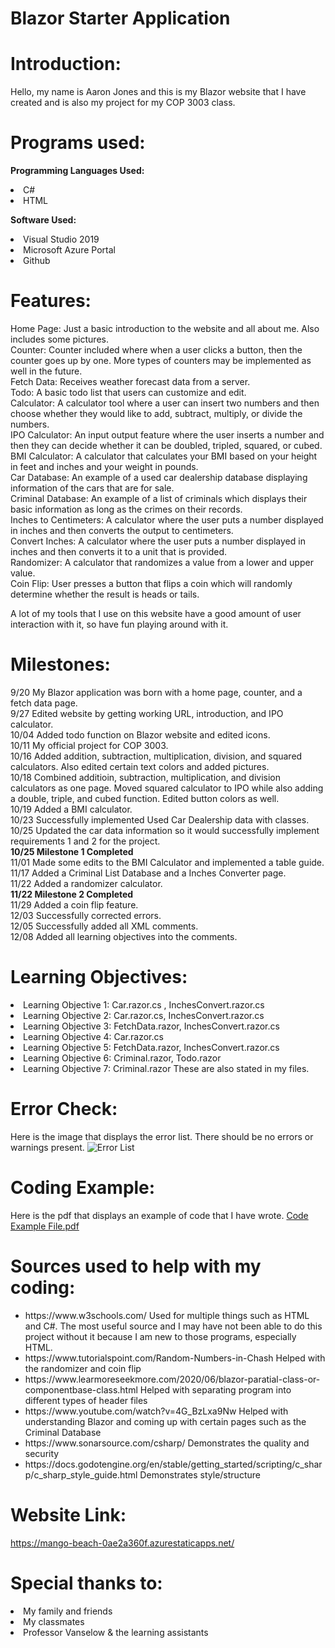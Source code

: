 # Blazor Starter Application

# Introduction:

Hello, my name is Aaron Jones and this is my Blazor website that I have created and is also my project for my COP 3003 class.


# Programs used:

 <b> Programming Languages Used: </b>
 <li>
  C#
 <li>
  HTML

 <b> Software Used: </b>
 <li>
  Visual Studio 2019
 <li>
  Microsoft Azure Portal
 <li>
  Github
  

# Features:
Home Page: Just a basic introduction to the website and all about me. Also includes some pictures.
<br />
Counter: Counter included where when a user clicks a button, then the counter goes up by one. More types of counters may be implemented as well in the future.
<br />
Fetch Data: Receives weather forecast data from a server.
<br />
Todo: A basic todo list that users can customize and edit.
<br />
Calculator: A calculator tool where a user can insert two numbers and then choose whether they would like to add, subtract, multiply, or divide the numbers.
<br />
IPO Calculator: An input output feature where the user inserts a number and then they can decide whether it can be doubled, tripled, squared, or cubed.
<br />
BMI Calculator: A calculator that calculates your BMI based on your height in feet and inches and your weight in pounds.
<br />
Car Database: An example of a used car dealership database displaying information of the cars that are for sale.
<br />
Criminal Database: An example of a list of criminals which displays their basic information as long as the crimes on their records.
<br />
Inches to Centimeters: A calculator where the user puts a number displayed in inches and then converts the output to centimeters.
<br />
Convert Inches: A calculator where the user puts a number displayed in inches and then converts it to a unit that is provided.
<br />
Randomizer: A calculator that randomizes a value from a lower and upper value.
<br />
Coin Flip: User presses a button that flips a coin which will randomly determine whether the result is heads or tails.

A lot of my tools that I use on this website have a good amount of user interaction with it, so have fun playing around with it.

# Milestones:

9/20 My Blazor application was born with a home page, counter, and a fetch data page.
<br />
9/27 Edited website by getting working URL, introduction, and IPO calculator.
<br />
10/04 Added todo function on Blazor website and edited icons.
<br />
10/11 My official project for COP 3003.
<br />
10/16 Added addition, subtraction, multiplication, division, and squared calculators. Also edited certain text colors and added pictures.
<br />
10/18 Combined additioin, subtraction, multiplication, and division calculators as one page. Moved squared calculator to IPO while also adding a double, triple, and cubed function. Edited button colors as well.
<br />
10/19 Added a BMI calculator.
<br />
10/23 Successfully implemented Used Car Dealership data with classes.
<br />
10/25 Updated the car data information so it would successfully implement requirements 1 and 2 for the project.
<br />
<b> 10/25 Milestone 1 Completed </b>
<br />
11/01 Made some edits to the BMI Calculator and implemented a table guide.
<br />
11/17 Added a Criminal List Database and a Inches Converter page.
<br />
11/22 Added a randomizer calculator.
<br />
<b> 11/22 Milestone 2 Completed </b>
<br />
11/29 Added a coin flip feature.
<br />
12/03 Successfully corrected errors.
<br />
12/05 Successfully added all XML comments.
<br />
12/08 Added all learning objectives into the comments.

# Learning Objectives: 
<li> Learning Objective 1: Car.razor.cs , InchesConvert.razor.cs
 <li> Learning Objective 2: Car.razor.cs, InchesConvert.razor.cs
  <li> Learning Objective 3: FetchData.razor, InchesConvert.razor.cs
   <li> Learning Objective 4: Car.razor.cs
    <li> Learning Objective 5: FetchData.razor, InchesConvert.razor.cs
     <li> Learning Objective 6: Criminal.razor, Todo.razor
      <li> Learning Objective 7: Criminal.razor
       These are also stated in my files.

# Error Check:
Here is the image that displays the error list. There should be no errors or warnings present.
![Error List](https://user-images.githubusercontent.com/89741548/145693664-117f5999-0b8c-457b-af37-026b8488d857.png)
  
# Coding Example:
  Here is the pdf that displays an example of code that I have wrote.
  [Code Example File.pdf](https://github.com/aaronjonj1/blazorstarterpack/files/7697841/Code.Example.File.pdf)


# Sources used to help with my coding:
<ul>
<li>
https://www.w3schools.com/ Used for multiple things such as HTML and C#. The most useful source and I may have not been able to do this project without it because I am new to those programs, especially HTML.
 <li> 
https://www.tutorialspoint.com/Random-Numbers-in-Chash Helped with the randomizer and coin flip
  <li>
https://www.learmoreseekmore.com/2020/06/blazor-paratial-class-or-componentbase-class.html Helped with separating program into different types of header files
  <li>
https://www.youtube.com/watch?v=4G_BzLxa9Nw Helped with understanding Blazor and coming up with certain pages such as the Criminal Database
  <li>
https://www.sonarsource.com/csharp/ Demonstrates the quality and security
  <li>
https://docs.godotengine.org/en/stable/getting_started/scripting/c_sharp/c_sharp_style_guide.html Demonstrates style/structure
</ul>

# Website Link:
https://mango-beach-0ae2a360f.azurestaticapps.net/

# Special thanks to:
<li>
 My family and friends
<li>
 My classmates
<li>
 Professor Vanselow & the learning assistants
